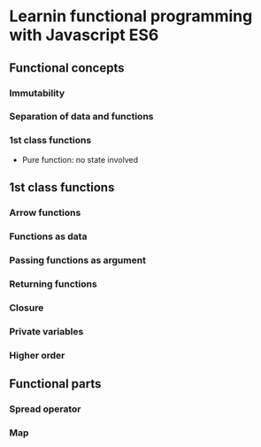 # Learnin functional programming with Javascript ES6

## Functional concepts

### Immutability

### Separation of data and functions

### 1st class functions

- Pure function: no state involved

## 1st class functions

### Arrow functions

### Functions as data

### Passing functions as argument

### Returning functions

### Closure

### Private variables

### Higher order

## Functional parts

### Spread operator

### Map

